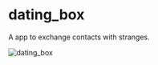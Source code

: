 # dating_box
A app to exchange contacts with stranges.


![dating_box](https://user-images.githubusercontent.com/59241275/180630099-15d08abf-7181-4fba-8964-fb0a4476b6db.JPG)
